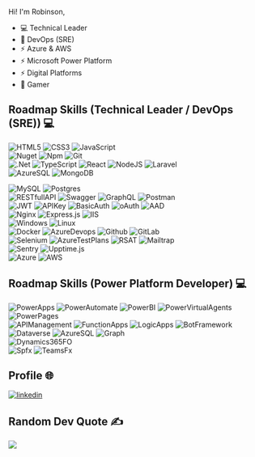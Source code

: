 
Hi! I'm Robinson,
- 💻 Technical Leader
- 🚀 DevOps (SRE)
- ⚡ Azure & AWS
- ⚡ Microsoft Power Platform
- ⚡ Digital Platforms
- 👾 Gamer

## Roadmap Skills (Technical Leader / DevOps (SRE)) 💻
![HTML5](https://img.shields.io/badge/html5-E34F26?style=for-the-badge&logo=html5&logoColor=white)
![CSS3](https://img.shields.io/badge/css3-1572B6?style=for-the-badge&logo=css3&logoColor=white)
![JavaScript](https://img.shields.io/badge/javascript-323330?style=for-the-badge&logo=javascript)
<br>
![Nuget](https://img.shields.io/badge/Nuget-01487E?style=for-the-badge&logo=nuget)
![Npm](https://img.shields.io/badge/npm-323330?style=for-the-badge&logo=npm)
![Git](https://img.shields.io/badge/git-fff?style=for-the-badge&logo=git)
<br>
![.Net](https://img.shields.io/badge/.NET-5C2D91?style=for-the-badge&logo=.net&logoColor=white)
![TypeScript](https://img.shields.io/badge/typescript-007ACC?style=for-the-badge&logo=typescript&logoColor=white)
![React](https://img.shields.io/badge/react-20232A?style=for-the-badge&logo=react)
![NodeJS](https://img.shields.io/badge/node.js-026E00?style=for-the-badge&logo=node.js&logoColor=white)
![Laravel](https://img.shields.io/badge/laravel-FF2D20?style=for-the-badge&logo=laravel&logoColor=white)
<br>
![AzureSQL](https://img.shields.io/badge/Azure%20SQL-006EC0?style=for-the-badge&logo=microsoft%20sql%20server&logoColor=white)
![MongoDB](https://img.shields.io/badge/MongoDB-4EA94b?style=for-the-badge&logo=mongodb&logoColor=white)

![MySQL](https://img.shields.io/badge/MYSQL-blue?style=for-the-badge&logo=MYSQL&logoColor=white)
![Postgres](https://img.shields.io/badge/postgres-316192?style=for-the-badge&logo=postgresql&logoColor=white)
<br>
![RESTfullAPI](https://img.shields.io/badge/RESTfull%20API-fff?style=for-the-badge)
![Swagger](https://img.shields.io/badge/-Swagger-38b832?style=for-the-badge&logo=swagger&logoColor=white)
![GraphQL](https://img.shields.io/badge/-GraphQL-E10098?style=for-the-badge&logo=graphql&logoColor=white)
![Postman](https://img.shields.io/badge/Postman-FF6C37?style=for-the-badge&logo=postman&logoColor=white)
<br>
![JWT](https://img.shields.io/badge/JWT-black?style=for-the-badge&logo=JSON%20web%20tokens)
![APIKey](https://img.shields.io/badge/API%20KEY-fff?style=for-the-badge&logo=JSON%20web%20tokens&logoColor=000)
![BasicAuth](https://img.shields.io/badge/Basic%20Auth-black?style=for-the-badge&logo=JSON%20web%20tokens)
![oAuth](https://img.shields.io/badge/oAuth-fff?style=for-the-badge&logo=JSON%20web%20tokens&logoColor=000)
![AAD](https://img.shields.io/badge/AAD-black?style=for-the-badge&logo=microsoft&logoColor=white)
<br>
![Nginx](https://img.shields.io/badge/nginx-009639?style=for-the-badge&logo=nginx&logoColor=white) 
![Express.js](https://img.shields.io/badge/express.js-404d59?style=for-the-badge&logo=express&logoColor=61DAFB)
![IIS](https://img.shields.io/badge/IIS-0072C6?style=for-the-badge&logo=microsoft&logoColor=white)
<br>
![Windows](https://img.shields.io/badge/Windows-0072C6?style=for-the-badge&logo=windows&logoColor=white)
![Linux](https://img.shields.io/badge/Linux-fff?style=for-the-badge&logo=linux&logoColor=black)
<br>
![Docker](https://img.shields.io/badge/docker-007BFF?style=for-the-badge&logo=docker&logoColor=white)
![AzureDevops](https://img.shields.io/badge/azure%20devops-0072C6?style=for-the-badge&logo=azuredevops&logoColor=white)
![Github](https://img.shields.io/badge/github-000?style=for-the-badge&logo=github)
![GitLab](https://img.shields.io/badge/GitLab-E24329?style=for-the-badge&logo=gitlab&logoColor=white)
<br>
![Selenium](https://img.shields.io/badge/selenium-43B02A?style=for-the-badge&logo=selenium&logoColor=white)
![AzureTestPlans](https://img.shields.io/badge/Azure%20Test%20Plans-7B5EA5?style=for-the-badge&logo=microsoft&logoColor=white)
![RSAT](https://img.shields.io/badge/RSAT-000?style=for-the-badge&logo=microsoft&logoColor=white)
![Mailtrap](https://img.shields.io/badge/mailtrap-45E890?style=for-the-badge)
<br>
![Sentry](https://img.shields.io/badge/sentry-000?style=for-the-badge&logo=sentry&logoColor=white)
![Upptime.js](https://img.shields.io/badge/Upptime.js-1ABC9C?style=for-the-badge)
<br>
![Azure](https://img.shields.io/badge/azure-0072C6?style=for-the-badge&logo=microsoft&logoColor=white)
![AWS](https://img.shields.io/badge/AWS-FF9900?style=for-the-badge&logo=amazon-aws&logoColor=white)

## Roadmap Skills (Power Platform Developer) 💻
![PowerApps](https://img.shields.io/badge/Power%20APPS-742774?style=for-the-badge&logo=powerapps&logoColor=white)
![PowerAutomate](https://img.shields.io/badge/power%20automate-0066FF?style=for-the-badge&logo=powerautomate&logoColor=white)
![PowerBI](https://img.shields.io/badge/power%20bi-000?style=for-the-badge&logo=powerbi)
![PowerVirtualAgents](https://img.shields.io/badge/power%20virtual%20agents-0B556A?style=for-the-badge&logo=powervirtualagents)
![PowerPages](https://img.shields.io/badge/power%20pages-4B44C0?style=for-the-badge&logo=powerpages&logoColor=white)
<br>
![APIManagement](https://img.shields.io/badge/API%20Management-000?style=for-the-badge&logo=JSON%20web%20tokens)
![FunctionApps](https://img.shields.io/badge/Function%20Apps-fff?style=for-the-badge&logo=JSON%20web%20tokens&logoColor=000)
![LogicApps](https://img.shields.io/badge/Logic%20Apps-000?style=for-the-badge&logo=JSON%20web%20tokens)
![BotFramework](https://img.shields.io/badge/Bot%20Framework-fff?style=for-the-badge&logo=JSON%20web%20tokens&logoColor=000)
<br>
![Dataverse](https://img.shields.io/badge/dataverse-0D7D4A?style=for-the-badge&logo=dataverse&logoColor=white)
![AzureSQL](https://img.shields.io/badge/Azure%20SQL-006EC0?style=for-the-badge&logo=microsoft%20sql%20server&logoColor=white)
![Graph](https://img.shields.io/badge/microsoft%20Graph-0078d4?style=for-the-badge&logo=JSON%20web%20tokens)
<br>
![Dynamics365FO](https://img.shields.io/badge/dynamics%20365%20FO-2D50BA?style=for-the-badge&logo=dynamics365)
<br>
![Spfx](https://img.shields.io/badge/microsoft%20sharepoint%20Framework-038387?style=for-the-badge&logo=microsoftsharepoint&logoColor=white)
![TeamsFx](https://img.shields.io/badge/microsoft%20teams%20Framework-5d5bd4?style=for-the-badge&logo=microsoftteams&logoColor=white)

## Profile 🌐
[![linkedin](https://img.shields.io/badge/linkedin-0A66C2?style=for-the-badge&logo=linkedin)](https://www.linkedin.com/in/robinsonjra)

## Random Dev Quote ✍️
![](https://quotes-github-readme.vercel.app/api?type=horizontal&theme=dark)

